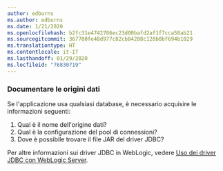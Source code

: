 ```yaml
---
author: edburns
ms.author: edburns
ms.date: 1/21/2020
ms.openlocfilehash: b2fc31e4742786ec23d00bafd2af1f7cca58ab21
ms.sourcegitcommit: 367780fe48d977c82cb84208c128b0bf694b1029
ms.translationtype: HT
ms.contentlocale: it-IT
ms.lasthandoff: 01/29/2020
ms.locfileid: "76830719"
---
```

### <a name="document-datasources"></a>Documentare le origini dati

Se l'applicazione usa qualsiasi database, è necessario acquisire le informazioni seguenti:

1. Qual è il nome dell'origine dati?
2. Qual è la configurazione del pool di connessioni?
3. Dove è possibile trovare il file JAR del driver JDBC?

Per altre informazioni sui driver JDBC in WebLogic, vedere [Uso dei driver JDBC con WebLogic Server](https://docs.oracle.com/middleware/1213/wls/JDBCA/third_party_drivers.htm).
